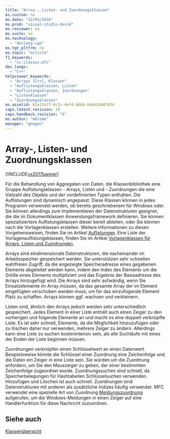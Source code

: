 ```yaml
---
title: "Array-, Listen- und Zuordnungsklassen"
ms.custom: na
ms.date: "12/03/2016"
ms.prod: "visual-studio-dev14"
ms.reviewer: na
ms.suite: na
ms.technology: 
  - "devlang-cpp"
ms.tgt_pltfrm: na
ms.topic: "article"
f1_keywords: 
  - "vc.classes.mfc"
dev_langs: 
  - "C++"
helpviewer_keywords: 
  - "Arrays [C++], Klassen"
  - "Auflistungsklassen, Listen"
  - "Auflistungsklassen, Zuordnungen"
  - "Listenklassen"
  - "Zuordnungsklassen"
ms.assetid: 81a13a7f-0c2c-4efd-b6bb-b4e624a0743d
caps.latest.revision: 10
caps.handback.revision: "6"
ms.author: "mblome"
manager: "ghogen"
---
```

# Array-, Listen- und Zuordnungsklassen
[!INCLUDE[vs2017banner](../assembler/inline/includes/vs2017banner.md)]

Für die Behandlung von Aggregaten von Daten, die Klassenbibliothek eine Gruppe Auflistungsklassen \- Arrays, Listen und \- Zuordnungen die eine Vielzahl des Objekts und der vordefinierten Typen enthalten.  Die Auflistungen sind dynamisch angepasst.  Diese Klassen können in jedes Programm verwendet werden, ob bereits geschriebenem für Windows oder.  Sie können allerdings zum Implementieren der Datenstrukturen geeignet, die die im Dokumentklassen Anwendungsframework definieren.  Sie können spezialisiertere Auflistungsklassen dieser bereit ableiten, oder Sie können nach die Vorlagenklassen erstellen.  Weitere Informationen zu diesen Vorgehensweisen, finden Sie im Artikel [Auflistungen](../mfc/collections.md).  Eine Liste der Vorlagenauflistungsklassen, finden Sie im Artikel [Vorlagenklassen für Arrays, Listen und Zuordnungen](../mfc/template-classes-for-arrays-lists-and-maps.md).  
  
 Arrays sind eindimensionale Datenstrukturen, die nacheinander im Arbeitsspeicher gespeichert werden.  Sie unterstützen sehr schnellen wahlfreien Zugriff, da die angezeigte Speicheradresse eines gegebenen Elements abgeleitet werden kann, indem den Index des Elements um die Größe eines Elements multipliziert und das Ergebnis der Basisadresse des Arrays hinzugefügt wird.  Die Arrays sind sehr aufwändig, wenn Sie Einsatzelemente im Array müssen, da das gesamte Array der im Element eingefügten verschoben werden muss, um für das einzufügende Element Platz zu schaffen.  Arrays können ggf. wachsen und verkleinern.  
  
 Listen sind, ähnlich den Arrays jedoch werden sehr unterschiedlich gespeichert.  Jedes Element in einer Liste enthält auch einen Zeiger zu den vorherigen und folgende Elemente an und macht es eine doppelt verknüpfte Liste.  Es ist sehr schnell, Elemente, da die Möglichkeit hinzuzufügen oder zu löschen daher nur verwenden, mehrere Zeiger zu ändern.  Allerdings kann eine Liste zu suchen kostenintensiv sein, als alle Suchläufe mit eines der Enden der Liste beginnen müssen.  
  
 Zuordnungen verknüpfen einen Schlüsselwert an einen Datenwert.  Beispielsweise könnte die Schlüssel einer Zuordnung eine Zeichenfolge und die Daten ein Zeiger in eine Liste sein.  Sie würden um die Zuordnung anfordern, um Sie den Mauszeiger zu geben, der einer bestimmten Zeichenfolge zugeordnet wurde.  Zuordnungssuchen sind schnell, da Speicherbelegungen für Hashtabellen Schlüsselsuchen verwenden.  Hinzufügen und Löschen ist auch schnell.  Zuordnungen sind Datenstrukturen mit anderen als zusätzliche Indizes häufig verwendet.  MFC verwendet eine spezielle Art von Zuordnung [Meldungszuordnung](../mfc/mapping-messages.md) aufgerufen, um die Windows\-Meldungen in einen Zeiger auf eine Handlerfunktion für diese Nachricht zuzuordnen.  
  
## Siehe auch  
 [Klassenübersicht](../mfc/class-library-overview.md)